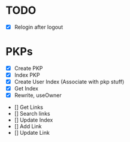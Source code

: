 # TODO
- [x] Relogin after logout

# PKPs
- [x] Create PKP
- [x] Index PKP
- [x] Create User Index (Associate with pkp stuff)
- [x] Get Index
- [x] Rewrite, useOwner

- [] Get Links
- [] Search links
- [] Update Index
- [] Add Link
- [] Update Link
